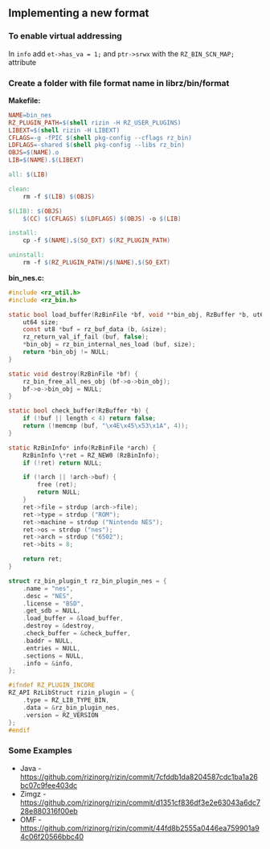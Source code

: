 ## Implementing a new format

### To enable virtual addressing

In `info` add `et->has_va = 1;` and `ptr->srwx` with the `RZ_BIN_SCN_MAP;` attribute

### Create a folder with file format name in librz/bin/format

**Makefile:**

```Makefile
NAME=bin_nes
RZ_PLUGIN_PATH=$(shell rizin -H RZ_USER_PLUGINS)
LIBEXT=$(shell rizin -H LIBEXT)
CFLAGS=-g -fPIC $(shell pkg-config --cflags rz_bin)
LDFLAGS=-shared $(shell pkg-config --libs rz_bin)
OBJS=$(NAME).o
LIB=$(NAME).$(LIBEXT)

all: $(LIB)

clean:
	rm -f $(LIB) $(OBJS)

$(LIB): $(OBJS)
	$(CC) $(CFLAGS) $(LDFLAGS) $(OBJS) -o $(LIB)

install:
	cp -f $(NAME).$(SO_EXT) $(RZ_PLUGIN_PATH)

uninstall:
	rm -f $(RZ_PLUGIN_PATH)/$(NAME).$(SO_EXT)

```

**bin_nes.c:**

```c
#include <rz_util.h>
#include <rz_bin.h>

static bool load_buffer(RzBinFile *bf, void **bin_obj, RzBuffer *b, ut64 loadaddr, Sdb *sdb) {
	ut64 size;
	const ut8 *buf = rz_buf_data (b, &size);
	rz_return_val_if_fail (buf, false);
	*bin_obj = rz_bin_internal_nes_load (buf, size);
	return *bin_obj != NULL;
}

static void destroy(RzBinFile *bf) {
	rz_bin_free_all_nes_obj (bf->o->bin_obj);
	bf->o->bin_obj = NULL;
}

static bool check_buffer(RzBuffer *b) {
	if (!buf || length < 4) return false;
	return (!memcmp (buf, "\x4E\x45\x53\x1A", 4));
}

static RzBinInfo* info(RzBinFile *arch) {
	RzBinInfo \*ret = RZ_NEW0 (RzBinInfo);
	if (!ret) return NULL;

	if (!arch || !arch->buf) {
		free (ret);
		return NULL;
	}
	ret->file = strdup (arch->file);
	ret->type = strdup ("ROM");
	ret->machine = strdup ("Nintendo NES");
	ret->os = strdup ("nes");
	ret->arch = strdup ("6502");
	ret->bits = 8;

	return ret;
}

struct rz_bin_plugin_t rz_bin_plugin_nes = {
	.name = "nes",
	.desc = "NES",
	.license = "BSD",
	.get_sdb = NULL,
	.load_buffer = &load_buffer,
	.destroy = &destroy,
	.check_buffer = &check_buffer,
	.baddr = NULL,
	.entries = NULL,
	.sections = NULL,
	.info = &info,
};

#ifndef RZ_PLUGIN_INCORE
RZ_API RzLibStruct rizin_plugin = {
	.type = RZ_LIB_TYPE_BIN,
	.data = &rz_bin_plugin_nes,
	.version = RZ_VERSION
};
#endif

```

### Some Examples

* Java - https://github.com/rizinorg/rizin/commit/7cfddb1da8204587cdc1ba1a26bc07c9fee403dc
* Zimgz - https://github.com/rizinorg/rizin/commit/d1351cf836df3e2e63043a6dc728e880316f00eb
* OMF - https://github.com/rizinorg/rizin/commit/44fd8b2555a0446ea759901a94c06f20566bbc40

